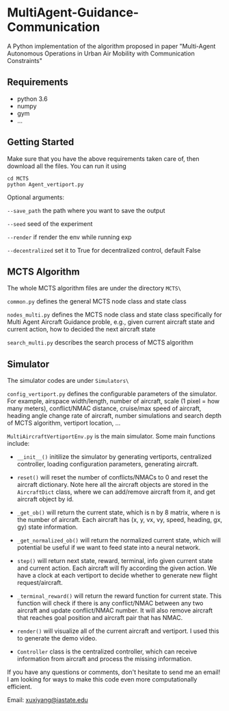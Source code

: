 # MultiAgent-Guidance-Communication

A Python implementation of the algorithm proposed in paper "Multi-Agent Autonomous Operations in Urban Air Mobility with Communication Constraints"

## Requirements

* python 3.6
* numpy
* gym
* ...


## Getting Started

Make sure that you have the above requirements taken care of, then download all the files. You can run it using

```
cd MCTS
python Agent_vertiport.py
```

Optional arguments:

`--save_path` the path where you want to save the output

`--seed` seed of the experiment

`--render` if render the env while running exp

`--decentralized` set it to True for decentralized control, default False

## MCTS Algorithm
The whole MCTS algorithm files are under the directory `MCTS\`

`common.py` defines the general MCTS node class and state class

`nodes_multi.py` defines the MCTS node class and state class specifically for Multi Agent Aircraft Guidance proble, e.g., given current aircraft state and current action, how to decided the next aircraft state

`search_multi.py` describes the search process of MCTS algorithm

## Simulator
The simulator codes are under `Simulators\`

`config_vertiport.py` defines the configurable parameters of the simulator. For example, airspace width/length, number of aircraft, scale (1 pixel = how many meters), conflict/NMAC distance, cruise/max speed of aircraft, heading angle change rate of aircraft, number simulations and search depth of MCTS algorithm, vertiport location, ...

`MultiAircraftVertiportEnv.py` is the main simulator. Some main functions include:

* `__init__()` initilize the simulator by generating vertiports, centralized controller, loading configuration parameters, generating aircraft.

* `reset()` will reset the number of conflicts/NMACs to 0 and reset the aircraft dictionary. Note here all the aircraft objects are stored in the `AircraftDict` class, where we can add/remove aircraft from it, and get aircraft object by id.

* `_get_ob()` will return the current state, which is n by 8 matrix, where n is the number of aircraft. Each aircraft has (x, y, vx, vy, speed, heading, gx, gy) state information.

* `_get_normalized_ob()` will return the normalized current state, which will potential be useful if we want to feed state into a neural network.

* `step()` will return next state, reward, terminal, info given current state and current action. Each aircraft will fly according the given action. We have a clock at each vertiport to decide whether to generate new flight request/aircraft.

* `_terminal_reward()` will return the reward function for current state. This function will check if there is any conflict/NMAC between any two aircraft and update conflict/NMAC number. It will also remove aircraft that reaches goal position and aircraft pair that has NMAC.

* `render()` will visualize all of the current aircraft and vertiport. I used this to generate the demo video.

* `Controller` class is the centralized controller, which can receive information from aircraft and process the missing information.

If you have any questions or comments, don't hesitate to send me an email! I am looking for ways to make this code even more computationally efficient.

Email: xuxiyang@iastate.edu
